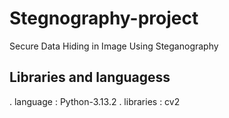 # Stegnography-project
Secure Data Hiding in Image Using Steganography
## Libraries and languagess
. language : Python-3.13.2
. libraries : cv2 

